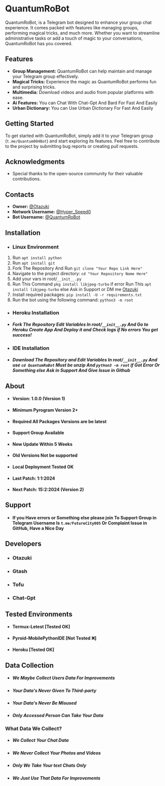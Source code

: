 # QuantumRoBot

QuantumRoBot, is a Telegram bot designed to enhance your group chat experience. It comes packed with features like managing groups, performing magical tricks, and much more. Whether you want to streamline administrative tasks or add a touch of magic to your conversations, QuantumRoBot has you covered.

## Features

- **Group Management:** QuantumRoBot can help maintain and manage your Telegram group effectively.
- **Magical Tricks:** Experience the magic as QuantumRoBot performs fun and surprising tricks.
- **Multimedia:** Download videos and audio from popular platforms with ease.
- **Ai Features:** You can Chat With Chat-Gpt And Bard For Fast And Easily
- **Urban Dictionary:** You can Use Urban Dictionary For Fast And Easily

## Getting Started

To get started with QuantumRoBot, simply add it to your Telegram group (`t.me/Quantum004Bot`) and start exploring its features. Feel free to contribute to the project by submitting bug reports or creating pull requests.

## Acknowledgments

- Special thanks to the open-source community for their valuable contributions.

## Contacts

- **Owner:** [@Otazuki](https://t.me/Otazuki)
- **Network Username:** [@Hyper_Speed0](https://t.me/Hyper_Speed0)
- **Bot Username:** [@QuantumRoBot](https://t.me/Quantum004Bot)

## Installation

- ### Linux Environment
1. Run `apt install python`
2. Run `apt install git`
3. Fork The Repository And Run `git clone "Your Repo Link Here"`
4. Navigate to the project directory: `cd "Your Repository Name Here"`
5. Add your vars in root/`__init__.py`
6. Run This Command `pkg install libjpeg-turbo` if error Run This `apt install libjpeg-turbo` else Ask in Support or DM me [Otazuki](https://t.me/Otazuki/) 
7. Install required packages: `pip install -U -r requirements.txt`
8. Run the bot using the following command:
```python3 -m root```

- ### Heroku Installation

- ##### Fork The Repository Edit Variables In root/`__init__.py` And Go to Heroku Create App And Deploy it and Check logs if No errors You get success!

- ### IDE Installation

- ##### Download The Repository and Edit Variables In root/`__init__.py` And use `cd QuantumRoBot` Must be unzip And `python3 -m root` if Got Error Or Something else Ask in Support And Give Issue in Github

## About

- #### Version: 1.0.0 (Version 1)
- #### Minimum Pyrogram Version 2+
- #### Required All Packages Versions are be latest
- #### Support Group Available
- #### New Update Within 5 Weeks
- #### Old Versions Not be supported
- #### Local Deployment Tested OK
- #### Last Patch: 1:1:2024
- #### Next Patch: 15:2:2024 (Version 2)

## Support

- #### If you Have errors or Something else please join To Support Group in Telegram Username Is `t.me/FutureCity005` Or Complaint Issue in GitHub, Have a Nice Day

## Developers

- ### Otazuki
- ### Gtash
- ### Tofu
- ### Chat-Gpt

## Tested Environments

- #### Termux-Letest [Tested OK]
- #### Pyroid-MobilePythonIDE [Not Tested ❌]
- #### Heroku [Tested OK]

## Data Collection

- ##### We Maybe Collect Users Data For Improvements
- ##### Your Data's Never Given To Third-party
- ##### Your Data's Never Be Misused
- ##### Only Accessed Person Can Take Your Data

### What Data We Collect?

- ##### We Collect Your Chat Data
- ##### We Never Collect Your Photos and Videos
- ##### Only We Take Your text Chats Only
- ##### We Just Use That Data For Improvements
